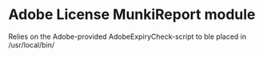 # Adobe License MunkiReport module

Relies on the Adobe-provided AdobeExpiryCheck-script to ble placed in /usr/local/bin/
